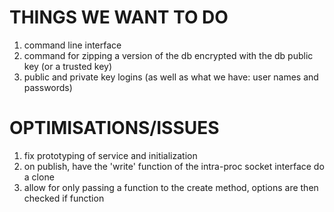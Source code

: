 THINGS WE WANT TO DO
=====================

1. command line interface
2. command for zipping a version of the db encrypted with the db public key (or a trusted key)
3. public and private key logins (as well as what we have: user names and passwords)

OPTIMISATIONS/ISSUES
====================

1. fix prototyping of service and initialization
2. on publish, have the 'write' function of the intra-proc socket interface do a clone
3. allow for only passing a function to the create method, options are then checked if function

